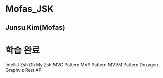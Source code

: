 # Mofas_JSK

## Junsu Kim(Mofas)

# 학습 완료

IntelliJ
Zsh
Oh My Zsh
MVC Pattern
MVP Pattern
MVVM Pattern
Doxygen
Graphviz
Rest API